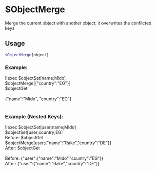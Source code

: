 # $ObjectMerge

Merge the current object with another object, it overwrites the conflicted keys

## Usage

```bash
$ObjectMerge[object]
```

### Example:
<discord-messages>
          <discord-message :bot="false" role-color="#ffcc9a" author="Member">
        !!exec $objectSet[name;Mido]<br>$objectMerge[{"country":"EG"}]<br>$objectGet<br><br>
          </discord-message>
          <discord-message :bot="true" role-color="#0099ff" author="Custom Command" avatar="https://media.discordapp.net/avatars/725721249652670555/781224f90c3b841ba5b40678e032f74a.webp">
        {"name":"Mido", "country":"EG"}<br><br>
        </discord-message>
</discord-messages>

### Example (Nested Keys):
<discord-messages>
          <discord-message :bot="false" role-color="#ffcc9a" author="Member">
        !!exec $objectSet[user;name;Mido]<br>$objectSet[user;country;EG]<br>Before: $objectGet<br>$objectMerge[user;{"name":"Rake","country":"DE"}]<br>After: $objectGet<br><br>
          </discord-message>
          <discord-message :bot="true" role-color="#0099ff" author="Custom Command" avatar="https://media.discordapp.net/avatars/725721249652670555/781224f90c3b841ba5b40678e032f74a.webp">
        Before: {"user":{"name":"Mido","country":"EG"}}<br>After: {"user":{"name":"Rake","country":"DE"}}
        </discord-message>
</discord-messages>